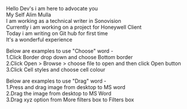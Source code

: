 Hello Dev's i am here to advocate you  
My Self Alim Mulla  
I am working as a technical writer in Sonovision  
Currently i am working on a project for Honeywell Client  
Today i am writing on Git hub for first time    
It's a wonderful experience  

Below are examples to use "Choose" word -  
1.Click Border drop down and choose Bottom border  
2.Click Open > Browse > choose file to open and then click Open button  
3.Click Cell styles and choose cell colour  

Below are examples to use "Drag" word -  
1.Press and drag image from desktop to MS word  
2.Drag the image from desktop to MS Word  
3.Drag xyz option from More filters box to Filters box  
